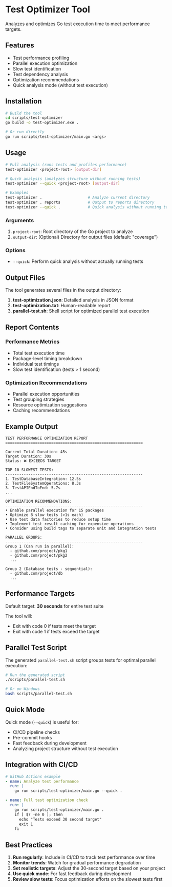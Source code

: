 # Test Optimizer Tool

Analyzes and optimizes Go test execution time to meet performance targets.

## Features

- Test performance profiling
- Parallel execution optimization
- Slow test identification
- Test dependency analysis
- Optimization recommendations
- Quick analysis mode (without test execution)

## Installation

```bash
# Build the tool
cd scripts/test-optimizer
go build -o test-optimizer.exe .

# Or run directly
go run scripts/test-optimizer/main.go <args>
```

## Usage

```bash
# Full analysis (runs tests and profiles performance)
test-optimizer <project-root> [output-dir]

# Quick analysis (analyzes structure without running tests)
test-optimizer --quick <project-root> [output-dir]

# Examples
test-optimizer .                    # Analyze current directory
test-optimizer . reports            # Output to reports directory
test-optimizer --quick .            # Quick analysis without running tests
```

### Arguments

1. `project-root`: Root directory of the Go project to analyze
2. `output-dir`: (Optional) Directory for output files (default: "coverage")

### Options

- `--quick`: Perform quick analysis without actually running tests

## Output Files

The tool generates several files in the output directory:

1. **test-optimization.json**: Detailed analysis in JSON format
2. **test-optimization.txt**: Human-readable report
3. **parallel-test.sh**: Shell script for optimized parallel test execution

## Report Contents

### Performance Metrics
- Total test execution time
- Package-level timing breakdown
- Individual test timings
- Slow test identification (tests > 1 second)

### Optimization Recommendations
- Parallel execution opportunities
- Test grouping strategies
- Resource optimization suggestions
- Caching recommendations

## Example Output

```
TEST PERFORMANCE OPTIMIZATION REPORT
============================================================

Current Total Duration: 45s
Target Duration: 30s
Status: ❌ EXCEEDS TARGET

TOP 10 SLOWEST TESTS:
------------------------------------------------------------
1. TestDatabaseIntegration: 12.5s
2. TestFileSystemOperations: 8.3s
3. TestAPIEndToEnd: 5.7s
...

OPTIMIZATION RECOMMENDATIONS:
------------------------------------------------------------
• Enable parallel execution for 15 packages
• Optimize 8 slow tests (>1s each)
• Use test data factories to reduce setup time
• Implement test result caching for expensive operations
• Consider using build tags to separate unit and integration tests

PARALLEL GROUPS:
------------------------------------------------------------
Group 1 (Can run in parallel):
  - github.com/project/pkg1
  - github.com/project/pkg2
  ...

Group 2 (Database tests - sequential):
  - github.com/project/db
  ...
```

## Performance Targets

Default target: **30 seconds** for entire test suite

The tool will:
- Exit with code 0 if tests meet the target
- Exit with code 1 if tests exceed the target

## Parallel Test Script

The generated `parallel-test.sh` script groups tests for optimal parallel execution:

```bash
# Run the generated script
./scripts/parallel-test.sh

# Or on Windows
bash scripts/parallel-test.sh
```

## Quick Mode

Quick mode (`--quick`) is useful for:
- CI/CD pipeline checks
- Pre-commit hooks
- Fast feedback during development
- Analyzing project structure without test execution

## Integration with CI/CD

```yaml
# GitHub Actions example
- name: Analyze test performance
  run: |
    go run scripts/test-optimizer/main.go --quick .

- name: Full test optimization check
  run: |
    go run scripts/test-optimizer/main.go .
    if [ $? -ne 0 ]; then
      echo "Tests exceed 30 second target"
      exit 1
    fi
```

## Best Practices

1. **Run regularly**: Include in CI/CD to track test performance over time
2. **Monitor trends**: Watch for gradual performance degradation
3. **Set realistic targets**: Adjust the 30-second target based on your project
4. **Use quick mode**: For fast feedback during development
5. **Review slow tests**: Focus optimization efforts on the slowest tests first